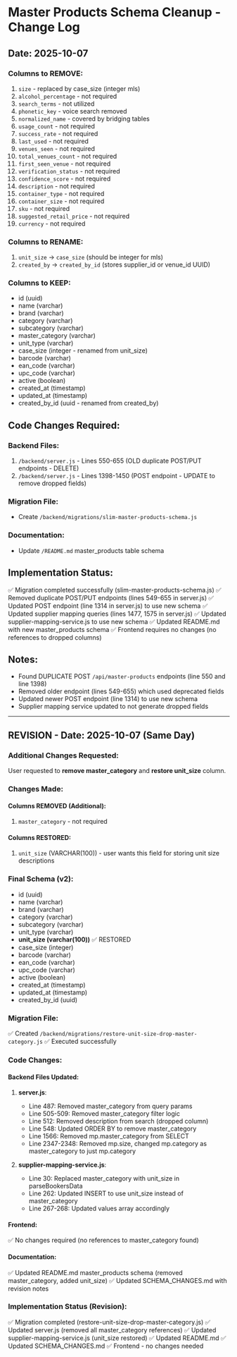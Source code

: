 # Master Products Schema Cleanup - Change Log

## Date: 2025-10-07

### Columns to REMOVE:
1. `size` - replaced by case_size (integer mls)
2. `alcohol_percentage` - not required
3. `search_terms` - not utilized
4. `phonetic_key` - voice search removed
5. `normalized_name` - covered by bridging tables
6. `usage_count` - not required
7. `success_rate` - not required
8. `last_used` - not required
9. `venues_seen` - not required
10. `total_venues_count` - not required
11. `first_seen_venue` - not required
12. `verification_status` - not required
13. `confidence_score` - not required
14. `description` - not required
15. `container_type` - not required
16. `container_size` - not required
17. `sku` - not required
18. `suggested_retail_price` - not required
19. `currency` - not required

### Columns to RENAME:
1. `unit_size` → `case_size` (should be integer for mls)
2. `created_by` → `created_by_id` (stores supplier_id or venue_id UUID)

### Columns to KEEP:
- id (uuid)
- name (varchar)
- brand (varchar)
- category (varchar)
- subcategory (varchar)
- master_category (varchar)
- unit_type (varchar)
- case_size (integer - renamed from unit_size)
- barcode (varchar)
- ean_code (varchar)
- upc_code (varchar)
- active (boolean)
- created_at (timestamp)
- updated_at (timestamp)
- created_by_id (uuid - renamed from created_by)

## Code Changes Required:

### Backend Files:
1. `/backend/server.js` - Lines 550-655 (OLD duplicate POST/PUT endpoints - DELETE)
2. `/backend/server.js` - Lines 1398-1450 (POST endpoint - UPDATE to remove dropped fields)

### Migration File:
- Create `/backend/migrations/slim-master-products-schema.js`

### Documentation:
- Update `/README.md` master_products table schema

## Implementation Status:
✅ Migration completed successfully (slim-master-products-schema.js)
✅ Removed duplicate POST/PUT endpoints (lines 549-655 in server.js)
✅ Updated POST endpoint (line 1314 in server.js) to use new schema
✅ Updated supplier mapping queries (lines 1477, 1575 in server.js)
✅ Updated supplier-mapping-service.js to use new schema
✅ Updated README.md with new master_products schema
✅ Frontend requires no changes (no references to dropped columns)

## Notes:
- Found DUPLICATE POST `/api/master-products` endpoints (line 550 and line 1398)
- Removed older endpoint (lines 549-655) which used deprecated fields
- Updated newer POST endpoint (line 1314) to use new schema
- Supplier mapping service updated to not generate dropped fields

---

## REVISION - Date: 2025-10-07 (Same Day)

### Additional Changes Requested:
User requested to **remove master_category** and **restore unit_size** column.

### Changes Made:

#### Columns REMOVED (Additional):
1. `master_category` - not required

#### Columns RESTORED:
1. `unit_size` (VARCHAR(100)) - user wants this field for storing unit size descriptions

### Final Schema (v2):
- id (uuid)
- name (varchar)
- brand (varchar)
- category (varchar)
- subcategory (varchar)
- unit_type (varchar)
- **unit_size (varchar(100))** ✅ RESTORED
- case_size (integer)
- barcode (varchar)
- ean_code (varchar)
- upc_code (varchar)
- active (boolean)
- created_at (timestamp)
- updated_at (timestamp)
- created_by_id (uuid)

### Migration File:
✅ Created `/backend/migrations/restore-unit-size-drop-master-category.js`
✅ Executed successfully

### Code Changes:

#### Backend Files Updated:
1. **server.js**:
   - Line 487: Removed master_category from query params
   - Line 505-509: Removed master_category filter logic
   - Line 512: Removed description from search (dropped column)
   - Line 548: Updated ORDER BY to remove master_category
   - Line 1566: Removed mp.master_category from SELECT
   - Line 2347-2348: Removed mp.size, changed mp.category as master_category to just mp.category

2. **supplier-mapping-service.js**:
   - Line 30: Replaced master_category with unit_size in parseBookersData
   - Line 262: Updated INSERT to use unit_size instead of master_category
   - Line 267-268: Updated values array accordingly

#### Frontend:
✅ No changes required (no references to master_category found)

#### Documentation:
✅ Updated README.md master_products schema (removed master_category, added unit_size)
✅ Updated SCHEMA_CHANGES.md with revision notes

### Implementation Status (Revision):
✅ Migration completed (restore-unit-size-drop-master-category.js)
✅ Updated server.js (removed all master_category references)
✅ Updated supplier-mapping-service.js (unit_size restored)
✅ Updated README.md
✅ Updated SCHEMA_CHANGES.md
✅ Frontend - no changes needed
